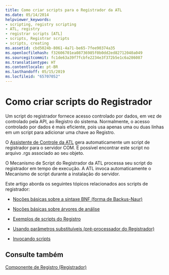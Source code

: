 ```yaml
---
title: Como criar scripts para o Registrador da ATL
ms.date: 05/14/2014
helpviewer_keywords:
- scripting, registry scripting
- ATL, registry
- registrar scripts [ATL]
- scripts, Registrar scripts
- scripts, creating
ms.assetid: cbd5024b-8061-4a71-be65-7fee90374a35
ms.openlocfilehash: f32606701ea08736985f0b0dd2ed82712040a049
ms.sourcegitcommit: fc1de63a39f7fcbfe2234e3f372b5e1c6a286087
ms.translationtype: HT
ms.contentlocale: pt-BR
ms.lasthandoff: 05/15/2019
ms.locfileid: "65707052"
---
```

# <a name="creating-registrar-scripts"></a>Como criar scripts do Registrador

Um script do registrador fornece acesso controlado por dados, em vez de controlado pela API, ao Registro do sistema. Normalmente, o acesso controlado por dados é mais eficiente, pois usa apenas uma ou duas linhas em um script para adicionar uma chave ao Registro.

O [Assistente de Controle da ATL](../atl/reference/atl-control-wizard.md) gera automaticamente um script de registrador para o servidor COM. É possível encontrar este script no arquivo .rgs associado ao seu objeto.

O Mecanismo de Script do Registrador da ATL processa seu script do registrador em tempo de execução. A ATL invoca automaticamente o Mecanismo de script durante a instalação do servidor.

Este artigo aborda os seguintes tópicos relacionados aos scripts de registrador:

- [Noções básicas sobre a sintaxe BNF (forma de Backus-Naur)](../atl/understanding-backus-naur-form-bnf-syntax.md)

- [Noções básicas sobre árvores de análise](../atl/understanding-parse-trees.md)

- [Exemplos de scripts do Registro](../atl/registry-scripting-examples.md)

- [Usando parâmetros substituíveis (pré-processador do Registrador)](../atl/using-replaceable-parameters-the-registrar-s-preprocessor.md)

- [Invocando scripts](../atl/invoking-scripts.md)

## <a name="see-also"></a>Consulte também

[Componente de Registro (Registrador)](../atl/atl-registry-component-registrar.md)
